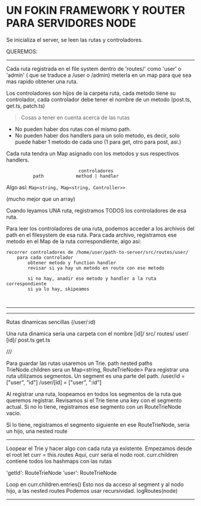 # UN FOKIN FRAMEWORK Y ROUTER PARA SERVIDORES NODE
Se inicializa el server, se leen las rutas y controladores.

QUEREMOS:

---

Cada ruta registrada en el file system dentro de 'routes/' como 'user' o 'admin' ( que se
traduce a /user o /admin) meterla en un map para que sea mas rapido
obtener una ruta.

Los controladores son hijos de la carpeta ruta, cada metodo tiene su
controlador, cada controlador debe tener el nombre de un metodo
(post.ts, get.ts, patch.ts)

> Cosas a tener en cuenta acerca de las rutas
- No pueden haber dos rutas con el mismo path.
- No pueden haber dos handlers para un solo metodo, es decir, solo
puede haber 1 metodo de cada uno (1 para get, otro para post, asi.)


Cada ruta tendra un Map asignado con los metodos y sus respectivos
handlers.
            
                               controladores   
              path            method | handler
Algo asi: ```Map<string, Map<string, Controller>>```

(mucho mejor que un array)

 Cuando leyamos UNA ruta, registramos TODOS los controladores de esa
ruta.

Para leer los controladores de una ruta, podemos acceder a los
archivos del path en el filesystem de esa ruta.
Para cada archivo, registramos ese metodo en el Map de la ruta
correspondiente, algo asi:

```
recorrer controladores de /home/user/path-to-server/src/routes/user/
    para cada controlador
        obtener metodo y function handler
        revisar si ya hay un metodo en route con ese metodo
        
        si no hay, anadir ese metodo y handler a la ruta correspondiente
        si ya lo hay, skipeamos



```

---

---
Rutas dinamicas sencillas (/user/:id)

Una ruta dinamica seria una carpeta con el nombre [id]/
src/
    routes/
        user/
            [id]/
                post.ts
                get.ts



///


Para guardar las rutas usaremos un Trie.
                               path    nested paths
TrieNode.children sera un Map<string, RouteTrieNode>
Para registrar una ruta utilizamos segmentos.
Un segment es una parte del path. 
/user/id = ["user", "id"]
/user/[id] = ["user", ":id"]

Al registrar una ruta, loopeamos en todos los segmentos de la ruta que
queremos registrar.
Revisamos si el Trie tiene una key con el segmento actual.
Si no lo tiene, registramos ese segmento con un RouteTrieNode vacio.

Si lo tiene, registramos el segmento siguiente en ese RouteTrieNode,
seria un hijo, una nested route

--- 
Loopear el Trie y hacer algo con cada ruta ya existente.
Empezamos desde el root
let curr = this.routes
Aqui, curr seria el nodo root.
curr.children contiene todos los hashmaps con las rutas

'getId': RouteTrieNode
'user': RouteTrieNode

Loop en curr.children.entries()
Esto nos da acceso al segment y al nodo hijo, a las nested routes
Podemos usar recursividad. logRoutes(node)


---


